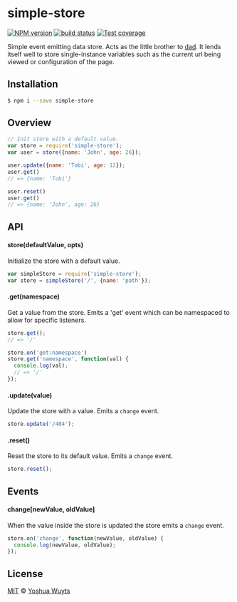 # simple-store
[![NPM version][npm-image]][npm-url]
[![build status][travis-image]][travis-url]
[![Test coverage][coveralls-image]][coveralls-url]

Simple event emitting data store. Acts as the little brother to [dad][dad].
It lends itself well to store single-instance variables such as the current url
being viewed or configuration of the page.

## Installation
```bash
$ npm i --save simple-store
```
## Overview
```js
// Init store with a default value.
var store = require('simple-store');
var user = store({name: 'John', age: 26});

user.update({name: 'Tobi', age: 12});
user.get()
// => {name: 'Tobi'}

user.reset()
user.get()
// => {name: 'John', age: 26}
```

## API
#### store(defaultValue, opts)
Initialize the store with a default value.
```js
var simpleStore = require('simple-store');
var store = simpleStore('/', {name: 'path'});
```

#### .get(namespace)
Get a value from the store. Emits a 'get' event which can
be namespaced to allow for specific listeners.
```js
store.get();
// => '/'

store.on('get:namespace')
store.get('namespace', function(val) {
  console.log(val);
  // => '/'
});
```

#### .update(value)
Update the store with a value. Emits a `change` event.
```js
store.update('/404');
```

#### .reset()
Reset the store to its default value. Emits a `change` event.
```js
store.reset();
```

## Events
#### change[newValue, oldValue]
When the value inside the store is updated the store emits a `change` event.
```js
store.on('change', function(newValue, oldValue) {
  console.log(newValue, oldValue);
});
```

## License
[MIT](https://tldrlegal.com/license/mit-license) ©
[Yoshua Wuyts](yoshuawuyts.com)

[npm-image]: https://img.shields.io/npm/v/simple-store.svg?style=flat-square
[npm-url]: https://npmjs.org/package/simple-store
[travis-image]: https://img.shields.io/travis/yoshuawuyts/simple-store.svg?style=flat-square
[travis-url]: https://travis-ci.org/yoshuawuyts/simple-store
[coveralls-image]: https://img.shields.io/coveralls/yoshuawuyts/simple-store.svg?style=flat-square
[coveralls-url]: https://coveralls.io/r/yoshuawuyts/simple-store?branch=master

[dad]: http://github.com/yoshuawuyts/dad
